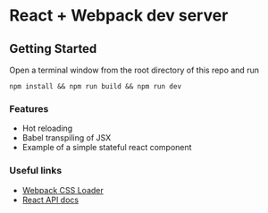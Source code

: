 # React + Webpack dev server

## Getting Started
Open a terminal window from the root directory of this repo and run
````
npm install && npm run build && npm run dev
````

### Features
- Hot reloading
- Babel transpiling of JSX
- Example of a simple stateful react component

### Useful links
- [Webpack CSS Loader](https://webpack.js.org/loaders/style-loader/)
- [React API docs](https://reactjs.org/docs/react-api.html)